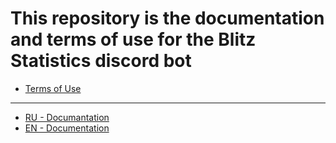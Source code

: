 # This repository is the documentation and terms of use for the Blitz Statistics discord bot
- [Terms of Use](https://github.com/SchottkyDi0de/Blitz_Statistics-docs/blob/main/Terms-Of-Service.md)
---
- [RU - Documantation](https://github.com/SchottkyDi0de/Blitz_Statistics-docs/blob/main/docs/RU.md)
- [EN - Documentation](https://github.com/SchottkyDi0de/Blitz_Statistics-docs/blob/main/docs/EN.md)
